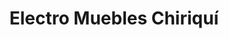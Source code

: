---
title: "Electro Muebles Chiriquí"
url: /la-concepcion/electro-muebles-chiriqui/
shop: muebles
---